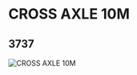 # CROSS AXLE 10M
## 3737
![CROSS AXLE 10M](https://lc-www-live-s.legocdn.com/media/bricks/5/2/373726.jpg)